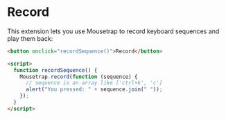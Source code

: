 # Record

This extension lets you use Mousetrap to record keyboard sequences and play them back:

```html
<button onclick="recordSequence()">Record</button>

<script>
  function recordSequence() {
    Mousetrap.record(function (sequence) {
      // sequence is an array like ['ctrl+k', 'c']
      alert("You pressed: " + sequence.join(" "));
    });
  }
</script>
```
